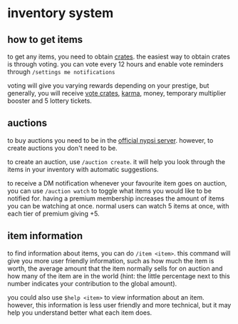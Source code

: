 # inventory system

## how to get items

to get any items, you need to obtain [crates](crates.md). the easiest way to obtain crates is through voting. you can vote every 12 hours and enable vote reminders through `/settings me notifications`

voting will give you varying rewards depending on your prestige, but generally, you will receive [vote crates](crates.md#vote-basic-69420), [karma](../karma.md), money, temporary multiplier booster and 5 lottery tickets.

## auctions

to buy auctions you need to be in the [official nypsi server](https://nypsi.xyz/discord). however, to create auctions you don't need to be.

to create an auction, use `/auction create`. it will help you look through the items in your inventory with automatic suggestions.

to receive a DM notification whenever your favourite item goes on auction, you can use `/auction watch` to toggle what items you would like to be notified for. having a premium membership increases the amount of items you can be watching at once. normal users can watch 5 items at once, with each tier of premium giving +5.

## item information

to find information about items, you can do `/item <item>`. this command will give you more user friendly information, such as how much the item is worth, the average amount that the item normally sells for on auction and how many of the item are in the world (hint: the little percentage next to this number indicates your contribution to the global amount).

you could also use `$help <item>` to view information about an item. however, this information is less user friendly and more technical, but it may help you understand better what each item does.
